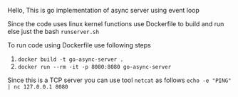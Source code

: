 Hello, This is go implementation of async server using event loop

Since the code uses linux kernel functions use Dockerfile to build and run else just the bash `runserver.sh`

To run code using Dockerfile use following steps
1. `docker build -t go-async-server .`
2. `docker run --rm -it -p 8080:8080 go-async-server`

Since this is a TCP server you can use tool `netcat` as follows
`echo -e "PING" | nc 127.0.0.1 8080`
